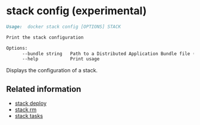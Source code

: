 <!--[metadata]>
+++
title = "stack config"
description = "The stack config command description and usage"
keywords = ["stack, config"]
advisory = "experimental"
[menu.main]
parent = "smn_cli"
+++
<![end-metadata]-->

# stack config (experimental)

```markdown
Usage:  docker stack config [OPTIONS] STACK

Print the stack configuration

Options:
      --bundle string   Path to a Distributed Application Bundle file (Default: STACK.dab)
      --help            Print usage
```

Displays the configuration of a stack.

## Related information

* [stack deploy](stack_deploy.md)
* [stack rm](stack_rm.md)
* [stack tasks](stack_tasks.md)

